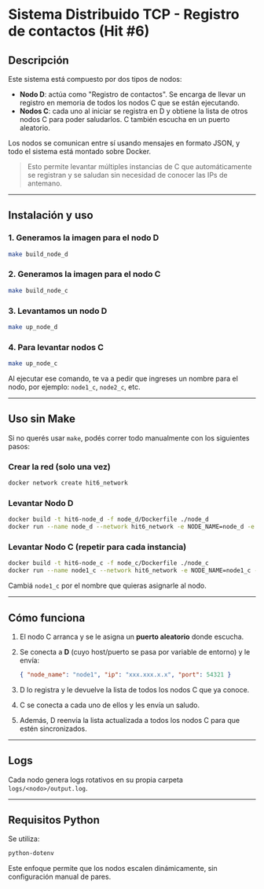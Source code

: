 # Sistema Distribuido TCP - Registro de contactos (Hit #6)

## Descripción

Este sistema está compuesto por dos tipos de nodos:

- **Nodo D**: actúa como "Registro de contactos". Se encarga de llevar un registro en memoria de todos los nodos C que se están ejecutando.
- **Nodos C**: cada uno al iniciar se registra en D y obtiene la lista de otros nodos C para poder saludarlos. C también escucha en un puerto aleatorio.

Los nodos se comunican entre sí usando mensajes en formato JSON, y todo el sistema está montado sobre Docker.

> Esto permite levantar múltiples instancias de C que automáticamente se registran y se saludan sin necesidad de conocer las IPs de antemano.

---

## Instalación y uso

### 1. Generamos la imagen para el nodo D

```sh
make build_node_d
```

### 2. Generamos la imagen para el nodo C

```sh
make build_node_c
```

### 3. Levantamos un nodo D

```sh
make up_node_d
```

### 4. Para levantar nodos C

```sh
make up_node_c
```

Al ejecutar ese comando, te va a pedir que ingreses un nombre para el nodo, por ejemplo: `node1_c`, `node2_c`, etc.

---

## Uso sin Make

Si no querés usar `make`, podés correr todo manualmente con los siguientes pasos:

### Crear la red (solo una vez)

```sh
docker network create hit6_network
```

### Levantar Nodo D

```sh
docker build -t hit6-node_d -f node_d/Dockerfile ./node_d
docker run --name node_d --network hit6_network -e NODE_NAME=node_d -e LISTEN_HOST=0.0.0.0 -e LISTEN_PORT=4000 -p 4000:4000 -v $(pwd)/logs/node_d:/app/logs hit6-node_d
```

### Levantar Nodo C (repetir para cada instancia)

```sh
docker build -t hit6-node_c -f node_c/Dockerfile ./node_c
docker run --name node1_c --network hit6_network -e NODE_NAME=node1_c -e D_HOST=node_d -e D_PORT=4000 -v $(pwd)/logs/:/app/logs hit6-node_c
```

Cambiá `node1_c` por el nombre que quieras asignarle al nodo.

---

## Cómo funciona

1. El nodo C arranca y se le asigna un **puerto aleatorio** donde escucha.
2. Se conecta a **D** (cuyo host/puerto se pasa por variable de entorno) y le envía:

   ```json
   { "node_name": "node1", "ip": "xxx.xxx.x.x", "port": 54321 }
   ```

3. D lo registra y le devuelve la lista de todos los nodos C que ya conoce.
4. C se conecta a cada uno de ellos y les envía un saludo.
5. Además, D reenvía la lista actualizada a todos los nodos C para que estén sincronizados.

---

## Logs

Cada nodo genera logs rotativos en su propia carpeta `logs/<nodo>/output.log`.

---

## Requisitos Python

Se utiliza:

```txt
python-dotenv
```

Este enfoque permite que los nodos escalen dinámicamente, sin configuración manual de pares.
